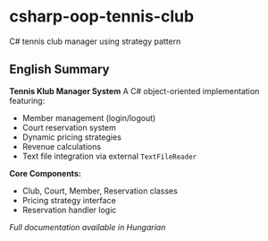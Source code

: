 # csharp-oop-tennis-club
C# tennis club manager using strategy pattern

## English Summary  

**Tennis Klub Manager System**
A C# object-oriented implementation featuring:  
- Member management (login/logout)  
- Court reservation system  
- Dynamic pricing strategies  
- Revenue calculations  
- Text file integration via external `TextFileReader`

**Core Components:**
- Club, Court, Member, Reservation classes  
- Pricing strategy interface  
- Reservation handler logic  

*Full documentation available in Hungarian*  
